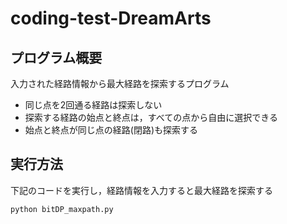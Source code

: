 # coding-test-DreamArts

## プログラム概要
入力された経路情報から最大経路を探索するプログラム
- 同じ点を2回通る経路は探索しない
- 探索する経路の始点と終点は，すべての点から自由に選択できる
- 始点と終点が同じ点の経路(閉路)も探索する

## 実行方法
下記のコードを実行し，経路情報を入力すると最大経路を探索する
```
python bitDP_maxpath.py
```
